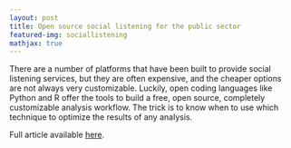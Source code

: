 ```yaml
---
layout: post
title: Open source social listening for the public sector
featured-img: sociallistening
mathjax: true
---
```


There are a number of platforms that have been built to provide social listening services, but they are often expensive, and the cheaper options are not always very customizable. Luckily, open coding languages like Python and R offer the tools to build a free, open source, completely customizable analysis workflow. The trick is to know when to use which technique to optimize the results of any analysis.

Full article available [here](https://medium.com/nerd-for-tech/open-source-social-listening-278bd5e84011).
